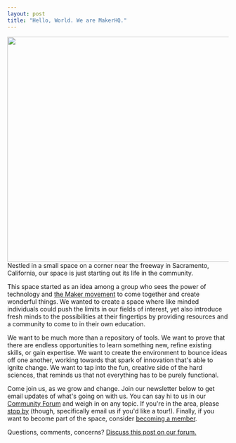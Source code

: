 ```yaml
---
layout: post
title: "Hello, World. We are MakerHQ."
---
```

<img src="{{ site.baseurl }}/images/makerhq_logo_square.png" class="image" width="512" height="512" style="margin: 0 auto; display: block;">
<span id="hq">N</span>estled in a small space on a corner near the freeway in Sacramento, California, our space is just starting out its life in the community.

This space started as an idea among a group who sees the power of technology and <a href="https://en.wikipedia.org/wiki/Maker_culture">the Maker movement</a> to come together and create wonderful things. We wanted to create a space where like minded individuals could push the limits in our fields of interest, yet also introduce fresh minds to the possibilities at their fingertips by providing resources and a community to come to in their own education.

We want to be much more than a repository of tools. We want to prove that there are endless opportunities to learn something new, refine existing skills, or gain expertise. We want to create the environment to bounce ideas off one another, working towards that spark of innovation that's able to ignite change. We want to tap into the fun, creative side of the hard sciences, that reminds us that not everything has to be purely functional.

Come join us, as we grow and change. Join our newsletter below to get email updates of what's going on with us. You can say hi to us in our <a href="http://community.makerhq.org">Community Forum</a> and weigh in on any topic. If you're in the area, please <a href="{{ site.baseurl }}/contact-us">stop by</a> (though, specifically email us if you'd like a tour!). Finally, if you want to become part of the space, consider <a href="https://billing.makerhq.org/join">becoming a member</a>.

Questions, comments, concerns? <a href="http://community.makerhq.org/t/hello-world-we-are-maker-hq/">Discuss this post on our forum.</a>

<div id='discourse-comments'></div>

<script type="text/javascript">
  DiscourseEmbed = { discourseUrl: 'http://community.makerhq.org/',
                     topicId: 30 };

  (function() {
    var d = document.createElement('script'); d.type = 'text/javascript'; d.async = true;
    d.src = DiscourseEmbed.discourseUrl + 'javascripts/embed.js';
    (document.getElementsByTagName('head')[0] || document.getElementsByTagName('body')[0]).appendChild(d);
  })();
</script>
